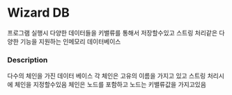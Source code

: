 <h1>Wizard DB</h1>

프로그램 실행시 다양한 데이터들을 키밸류를 통해서 저장할수있고
스트링 처리같은 다양한 기능을 지원하는 인메모리 데이터베이스


<body>
<h3>Description</h3>

 다수의 체인을 가진 데이터 베이스
각 체인은 고유의 이름을 가지고 있고 
스트링 처리시에  체인을 지정할수있음
체인은 노드를 포함하고 노드는 키밸류값을 가지고있음
</body>

